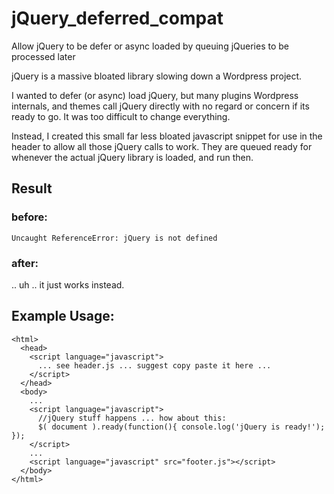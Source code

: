 # jQuery_deferred_compat
Allow jQuery to be defer or async loaded by queuing jQueries to be processed later


jQuery is a massive bloated library slowing down a Wordpress project.

I wanted to defer (or async) load jQuery, but many plugins Wordpress internals, and themes call jQuery directly with no regard or concern if its ready to go.
It was too difficult to change everything.

Instead, I created this small far less bloated javascript snippet for use in the header to allow all those jQuery calls to work. They are queued ready for whenever the actual jQuery library is loaded, and run then.


## Result
### before:
   `Uncaught ReferenceError: jQuery is not defined`
### after:
  .. uh .. it just works instead.


## Example Usage:
```
<html>
  <head>
    <script language="javascript">
      ... see header.js ... suggest copy paste it here ...
    </script>
  </head>
  <body>
    ...
    <script language="javascript">
      //jQuery stuff happens ... how about this:
      $( document ).ready(function(){ console.log('jQuery is ready!'); });
    </script>
    ...
    <script language="javascript" src="footer.js"></script>
  </body>
</html>
```
